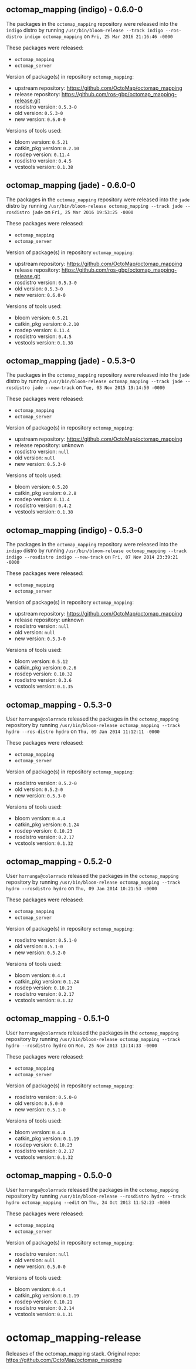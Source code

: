 ## octomap_mapping (indigo) - 0.6.0-0

The packages in the `octomap_mapping` repository were released into the `indigo` distro by running `/usr/bin/bloom-release --track indigo --ros-distro indigo octomap_mapping` on `Fri, 25 Mar 2016 21:16:46 -0000`

These packages were released:
- `octomap_mapping`
- `octomap_server`

Version of package(s) in repository `octomap_mapping`:

- upstream repository: https://github.com/OctoMap/octomap_mapping
- release repository: https://github.com/ros-gbp/octomap_mapping-release.git
- rosdistro version: `0.5.3-0`
- old version: `0.5.3-0`
- new version: `0.6.0-0`

Versions of tools used:

- bloom version: `0.5.21`
- catkin_pkg version: `0.2.10`
- rosdep version: `0.11.4`
- rosdistro version: `0.4.5`
- vcstools version: `0.1.38`


## octomap_mapping (jade) - 0.6.0-0

The packages in the `octomap_mapping` repository were released into the `jade` distro by running `/usr/bin/bloom-release octomap_mapping --track jade --rosdistro jade` on `Fri, 25 Mar 2016 19:53:25 -0000`

These packages were released:
- `octomap_mapping`
- `octomap_server`

Version of package(s) in repository `octomap_mapping`:

- upstream repository: https://github.com/OctoMap/octomap_mapping
- release repository: https://github.com/ros-gbp/octomap_mapping-release.git
- rosdistro version: `0.5.3-0`
- old version: `0.5.3-0`
- new version: `0.6.0-0`

Versions of tools used:

- bloom version: `0.5.21`
- catkin_pkg version: `0.2.10`
- rosdep version: `0.11.4`
- rosdistro version: `0.4.5`
- vcstools version: `0.1.38`


## octomap_mapping (jade) - 0.5.3-0

The packages in the `octomap_mapping` repository were released into the `jade` distro by running `/usr/bin/bloom-release octomap_mapping --track jade --rosdistro jade --new-track` on `Tue, 03 Nov 2015 19:14:50 -0000`

These packages were released:
- `octomap_mapping`
- `octomap_server`

Version of package(s) in repository `octomap_mapping`:
- upstream repository: https://github.com/OctoMap/octomap_mapping
- release repository: unknown
- rosdistro version: `null`
- old version: `null`
- new version: `0.5.3-0`

Versions of tools used:
- bloom version: `0.5.20`
- catkin_pkg version: `0.2.8`
- rosdep version: `0.11.4`
- rosdistro version: `0.4.2`
- vcstools version: `0.1.38`


## octomap_mapping (indigo) - 0.5.3-0

The packages in the `octomap_mapping` repository were released into the `indigo` distro by running `/usr/bin/bloom-release octomap_mapping --track indigo --rosdistro indigo --new-track` on `Fri, 07 Nov 2014 23:39:21 -0000`

These packages were released:
- `octomap_mapping`
- `octomap_server`

Version of package(s) in repository `octomap_mapping`:
- upstream repository: https://github.com/OctoMap/octomap_mapping
- release repository: unknown
- rosdistro version: `null`
- old version: `null`
- new version: `0.5.3-0`

Versions of tools used:
- bloom version: `0.5.12`
- catkin_pkg version: `0.2.6`
- rosdep version: `0.10.32`
- rosdistro version: `0.3.6`
- vcstools version: `0.1.35`


## octomap_mapping - 0.5.3-0

User `hornunga@colorrado` released the packages in the `octomap_mapping` repository by running `/usr/bin/bloom-release octomap_mapping --track hydro --ros-distro hydro` on `Thu, 09 Jan 2014 11:12:11 -0000`

These packages were released:
- `octomap_mapping`
- `octomap_server`

Version of package(s) in repository `octomap_mapping`:
- rosdistro version: `0.5.2-0`
- old version: `0.5.2-0`
- new version: `0.5.3-0`

Versions of tools used:
- bloom version: `0.4.4`
- catkin_pkg version: `0.1.24`
- rosdep version: `0.10.23`
- rosdistro version: `0.2.17`
- vcstools version: `0.1.32`


## octomap_mapping - 0.5.2-0

User `hornunga@colorrado` released the packages in the `octomap_mapping` repository by running `/usr/bin/bloom-release octomap_mapping --track hydro --rosdistro hydro` on `Thu, 09 Jan 2014 10:21:53 -0000`

These packages were released:
- `octomap_mapping`
- `octomap_server`

Version of package(s) in repository `octomap_mapping`:
- rosdistro version: `0.5.1-0`
- old version: `0.5.1-0`
- new version: `0.5.2-0`

Versions of tools used:
- bloom version: `0.4.4`
- catkin_pkg version: `0.1.24`
- rosdep version: `0.10.23`
- rosdistro version: `0.2.17`
- vcstools version: `0.1.32`


## octomap_mapping - 0.5.1-0

User `hornunga@colorrado` released the packages in the `octomap_mapping` repository by running `/usr/bin/bloom-release octomap_mapping --track hydro --rosdistro hydro` on `Mon, 25 Nov 2013 13:14:33 -0000`

These packages were released:
- `octomap_mapping`
- `octomap_server`

Version of package(s) in repository `octomap_mapping`:
- rosdistro version: `0.5.0-0`
- old version: `0.5.0-0`
- new version: `0.5.1-0`

Versions of tools used:
- bloom version: `0.4.4`
- catkin_pkg version: `0.1.19`
- rosdep version: `0.10.23`
- rosdistro version: `0.2.17`
- vcstools version: `0.1.32`


## octomap_mapping - 0.5.0-0

User `hornunga@colorrado` released the packages in the `octomap_mapping` repository by running `/usr/bin/bloom-release --rosdistro hydro --track hydro octomap_mapping --edit` on `Thu, 24 Oct 2013 11:52:23 -0000`

These packages were released:
- `octomap_mapping`
- `octomap_server`

Version of package(s) in repository `octomap_mapping`:
- rosdistro version: `null`
- old version: `null`
- new version: `0.5.0-0`

Versions of tools used:
- bloom version: `0.4.4`
- catkin_pkg version: `0.1.19`
- rosdep version: `0.10.21`
- rosdistro version: `0.2.14`
- vcstools version: `0.1.31`


octomap_mapping-release
=======================

Releases of the octomap_mapping stack. Original repo: https://github.com/OctoMap/octomap_mapping
